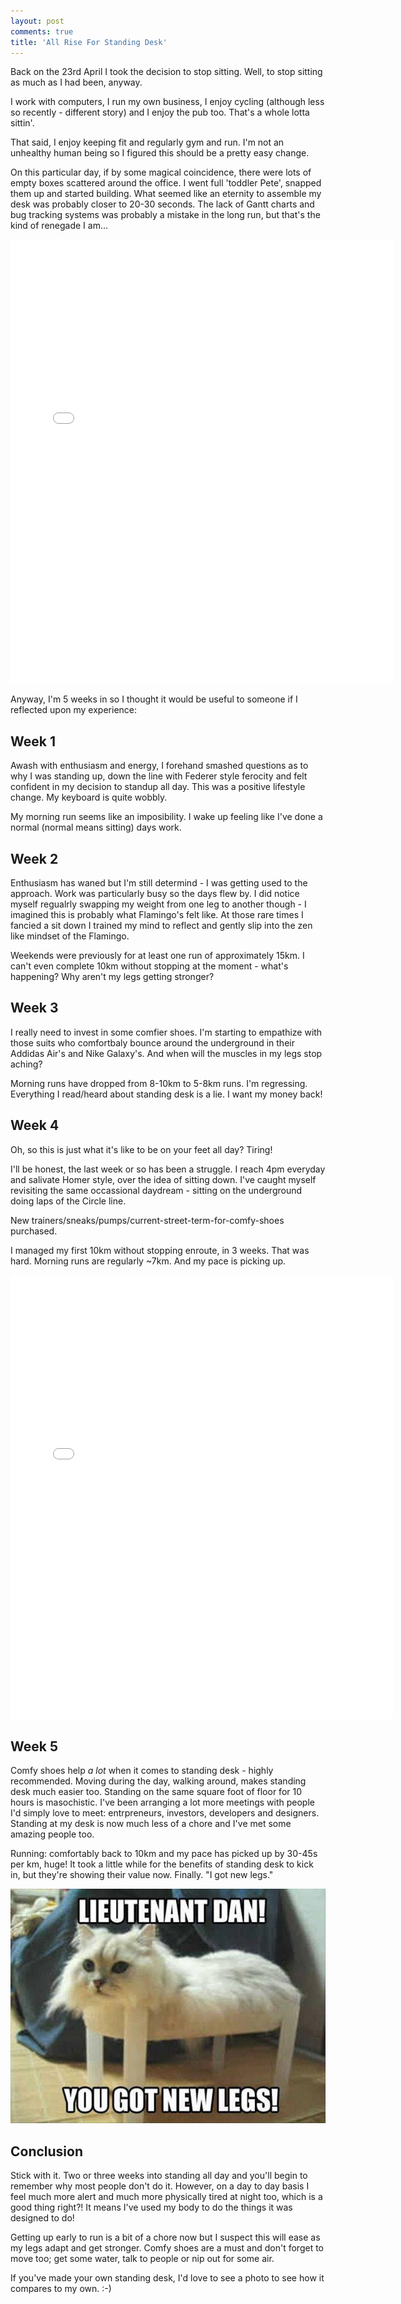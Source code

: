 ```yaml
---
layout: post
comments: true
title: 'All Rise For Standing Desk'
---
```


Back on the 23rd April I took the decision to stop sitting. Well, to stop sitting as much as I had been, anyway.

I work with computers, I run my own business, I enjoy cycling (although less so recently - different story) and I enjoy the pub too. That's a whole lotta sittin'.

That said, I enjoy keeping fit and regularly gym and run. I'm not an unhealthy human being so I figured this should be a pretty easy change.

On this particular day, if by some magical coincidence, there were lots of empty boxes scattered around the office. I went full 'toddler Pete', snapped them up and started building. What seemed like an eternity to assemble my desk was probably closer to 20-30 seconds. The lack of Gantt charts and bug tracking systems was probably a mistake in the long run, but that's the kind of renegade I am…

<iframe src="//instagram.com/p/nIjVwNBEpy/embed/" width="612" height="710" frameborder="0" scrolling="no" allowtransparency="true">
</iframe>

Anyway, I'm 5 weeks in so I thought it would be useful to someone if I reflected upon my experience:

## Week 1
Awash with enthusiasm and energy, I forehand smashed questions as to why I was standing up, down the line with Federer style ferocity and felt confident in my decision to standup all day. This was a positive lifestyle change. My keyboard is quite wobbly.

My morning run seems like an imposibility. I wake up feeling like I've done a normal (normal means sitting) days work.

## Week 2
Enthusiasm has waned but I'm still determind - I was getting used to the approach. Work was particularly busy so the days flew by. I did notice myself regualrly swapping my weight from one leg to another though - I imagined this is probably what Flamingo's felt like. At those rare times I fancied a sit down I trained my mind to reflect and gently slip into the zen like mindset of the Flamingo.

Weekends were previously for at least one run of approximately 15km. I can't even complete 10km without stopping at the moment - what's happening? Why aren't my legs getting stronger?

## Week 3
I really need to invest in some comfier shoes. I'm starting to empathize with those suits who comfortbaly bounce around the underground in their Addidas Air's and Nike Galaxy's. And when will the muscles in my legs stop aching?

Morning runs have dropped from 8-10km to 5-8km runs. I'm regressing. Everything I read/heard about standing desk is a lie. I want my money back!

## Week 4
Oh, so this is just what it's like to be on your feet all day? Tiring! 

I'll be honest, the last week or so has been a struggle. I reach 4pm everyday and salivate Homer style, over the idea of sitting down. I've caught myself revisiting the same occassional daydream - sitting on the underground doing laps of the Circle line. 

New trainers/sneaks/pumps/current-street-term-for-comfy-shoes purchased.

I managed my first 10km without stopping enroute, in 3 weeks. That was hard. Morning runs are regularly ~7km. And my pace is picking up.

<iframe src="//instagram.com/p/oDvykTBEki/embed/" width="612" height="710" frameborder="0" scrolling="no" allowtransparency="true">
</iframe>

## Week 5
Comfy shoes help *a lot* when it comes to standing desk - highly recommended. Moving during the day, walking around, makes standing desk much easier too. Standing on the same square foot of floor for 10 hours is masochistic. I've been arranging a lot more meetings with people I'd simply love to meet: entrpreneurs, investors, developers and designers. Standing at my desk is now much less of a chore and I've met some amazing people too.

Running: comfortably back to 10km and my pace has picked up by 30-45s per km, huge! It took a little while for the benefits of standing desk to kick in, but they're showing their value now. Finally. "I got new legs."

![](/images/Caturday-Lieutenant-Dan-New-Legs-Forrest-Gump.jpg "I got new legs")

## Conclusion
Stick with it. Two or three weeks into standing all day and you'll begin to remember why most people don't do it. However, on a day to day basis I feel much more alert and much more physically tired at night too, which is a good thing right?! It means I've used my body to do the things it was designed to do!

Getting up early to run is a bit of a chore now but I suspect this will ease as my legs adapt and get stronger. Comfy shoes are a must and don't forget to move too; get some water, talk to people or nip out for some air.

If you've made your own standing desk, I'd love to see a photo to see how it compares to my own. :-)

